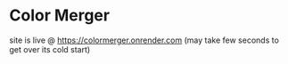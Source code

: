 # Color Merger

site is live @ https://colormerger.onrender.com (may take few seconds to get over its cold start)
